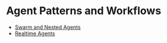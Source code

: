 # Agent Patterns and Workflows

* [Swarm and Nested Agents](swarm-and-nested-agents.md)
* [Realtime Agents](realtime-agents.md)